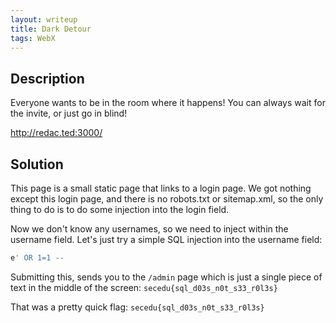```yaml
---
layout: writeup
title: Dark Detour
tags: WebX
---
```


## Description

Everyone wants to be in the room where it happens! You can always wait for the invite, or just go in blind!

http://redac.ted:3000/


## Solution

This page is a small static page that links to a login page. We got nothing except this login page, and there is no robots.txt or sitemap.xml, so the only thing to do is to do some injection into the login field.

Now we don't know any usernames, so we need to inject within the username field. Let's just try a simple SQL injection into the username field:

```SQL
e' OR 1=1 --
```

Submitting this, sends you to the `/admin` page which is just a single piece of text in the middle of the screen: `secedu{sql_d03s_n0t_s33_r0l3s}`

That was a pretty quick flag: `secedu{sql_d03s_n0t_s33_r0l3s}`
